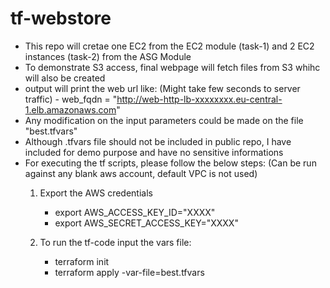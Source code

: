 # tf-webstore

- This repo will cretae one EC2 from the EC2 module (task-1) and 2 EC2 instances (task-2) from the ASG Module
- To demonstrate S3 access, final webpage will fetch files from S3 whihc will also be created 
- output will print the web url like: (Might take few seconds to server traffic)
      - web_fqdn = "http://web-http-lb-xxxxxxxx.eu-central-1.elb.amazonaws.com"
- Any modification on the input parameters could be made on the file "best.tfvars"
- Although .tfvars file should not be included in public repo, I have included for demo purpose and have no sensitive informations
- For executing the tf scripts, please follow the below steps: (Can be run against any blank aws account, default VPC is not used)
    1. Export the AWS credentials
        - export AWS_ACCESS_KEY_ID="XXXX"
        - export AWS_SECRET_ACCESS_KEY="XXXX"

    2. To run the tf-code input the vars file:
        - terraform init
        - terraform apply -var-file=best.tfvars
